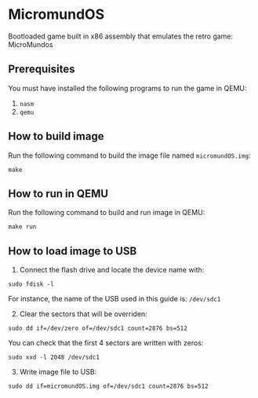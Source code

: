 # MicromundOS

Bootloaded game built in x86 assembly that emulates the retro game: MicroMundos

## Prerequisites

You must have installed the following programs to run the game in QEMU:

1. `nasm`
2. `qemu`

## How to build image

Run the following command to build the image file named `micromundOS.img`:

```
make
```

## How to run in QEMU

Run the following command to build and run image in QEMU:

```
make run
```

## How to load image to USB

1. Connect the flash drive and locate the device name with:

```
sudo fdisk -l
```

For instance, the name of the USB used in this guide is: `/dev/sdc1`

2. Clear the sectors that will be overriden:

```
sudo dd if=/dev/zero of=/dev/sdc1 count=2876 bs=512
```

You can check that the first 4 sectors are written with zeros:

```
sudo xxd -l 2048 /dev/sdc1
```

3. Write image file to USB:

```
sudo dd if=micromundOS.img of=/dev/sdc1 count=2876 bs=512
```
